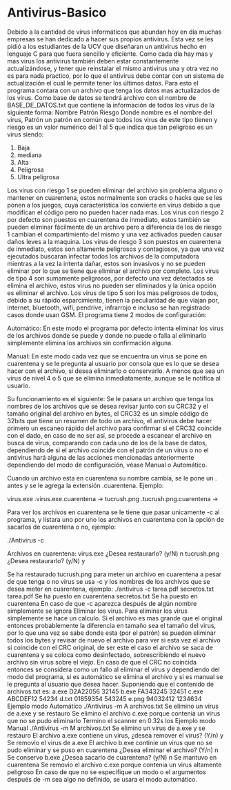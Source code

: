 # Antivirus-Basico

Debido a la cantidad de virus informáticos que abundan hoy en día muchas empresas se han dedicado a
hacer sus propios antivirus. Esta vez se les pidió a los estudiantes de  la UCV que diseñaran un antivirus hecho en lenguaje C para que fuera sencillo y eficiente.
Como cada día hay mas y mas virus los antivirus también deben estar constantemente actualizándose, y
tener que reinstalar el mismo antivirus una y otra vez no es para nada practico, por lo que el antivirus
debe contar con un sistema de actualización el cual le permite tener los últimos datos. Para esto el
programa contara con un archivo que tenga los datos mas actualizados de los virus.
Como base de datos se tendrá archivo con el nombre de BASE_DE_DATOS.txt que contiene la
información de todos los virus de la siguiente forma:
Nombre Patrón Riesgo
Donde nombre es el nombre del virus, Patrón un patrón en común que todos los virus de este tipo
tienen y riesgo es un valor numérico del 1 al 5 que indica que tan peligroso es un virus siendo:
1. Baja
2. mediana
3. Alta
4. Peligrosa
5. Ultra peligrosa

Los virus con riesgo 1 se pueden eliminar del archivo sin problema alguno o mantener en cuarentena,
estos normalmente son cracks o hacks que se les ponen a los juegos, cuya característica los convierte en
virus debido a que modifican el código pero no pueden hacer nada mas. Los virus con riesgo 2 por
defecto son puestos en cuarentena de inmediato, estos también se pueden eliminar fácilmente de un
archivo pero a diferencia de los de riesgo 1 cambian el compartimiento del mismo y una vez activados
pueden causar daños leves a la maquina. Los virus de riesgo 3 son puestos en cuarentena de inmediato,
estos son altamente peligrosos y contagiosos, ya que una vez ejecutados buscaran infectar todos los
archivos de la computadora mientras a la vez la intenta dañar, estos son invasivos y no se pueden
eliminar por lo que se tiene que eliminar el archivo por completo. Los virus de tipo 4 son sumamente
peligrosos, por defecto una vez detectados se elimina el archivo, estos virus no pueden ser eliminados y
la única opción es eliminar el archivo. Los virus de tipo 5 son los mas peligrosos de todos, debido a su
rápido esparcimiento, tienen la peculiaridad de que viajan por, internet, bluetooth, wifi, pendrive,
infrarrojo e incluso se han registrado casos donde usan GSM.
El programa tiene 2 modos de configuración:

Automático: En este modo el programa por defecto intenta eliminar los virus de los archivos donde se
puede y donde no puede o falla al eliminarlo simplemente elimina los archivos sin confirmación
alguna.

Manual: En este modo cada vez que se encuentra un virus se pone en cuarentena y se le pregunta al
usuario por consola que es lo que se desea hacer con el archivo, si desea eliminarlo o conservarlo. A
menos que sea un virus de nivel 4 o 5 que se elimina inmediatamente, aunque se le notifica al usuario.


Su funcionamiento es el siguiente:
Se le pasara un archivo que tenga los nombres de los archivos que se desea revisar junto con su CRC32
y el tamaño original del archivo en bytes, el CRC32 es un simple código de 32bits que tiene un
resumen de todo un archivo, el antivirus debe hacer primero un escaneo rápido del archivo para
confirmar si el CRC32 coincide con el dado, en caso de no ser así, se procede a escanear el archivo en
busca de virus, comparando con cada uno de los de la base de datos, dependiendo de si el archivo
coincide con el patrón de un virus o no el antivirus hará alguna de las acciones mencionadas
anteriormente dependiendo del modo de configuración, véase Manual o Automático.

Cuando un archivo esta en cuarentena su nombre cambia, se le pone un . antes y se le agrega la
extensión .cuarentena. Ejemplo:

virus.exe
.virus.exe.cuarentena
→
tucrush.png
.tucrush.png.cuarentena
→

Para ver los archivos en cuarentena se le tiene que pasar unicamente -c al programa, y listara uno por
uno los archivos en cuarentena con la opción de sacarlos de cuarentena o no, ejemplo:

./Antivirus -c

Archivos en cuarentena:
virus.exe ¿Desea restaurarlo? (y/N)
n
tucrush.png ¿Desea restaurarlo? (y/N)
y

Se ha restaurado tucrush.png
para meter un archivo en cuarentena a pesar de que tenga o no virus se usa -c y los nombres de los
archivos que se desea meter en cuarentena, ejemplo:
./antivirus -c tarea.pdf secretos.txt
tarea.pdf Se ha puesto en cuarentena
secretos.txt Se ha puesto en cuarentena
En caso de que -c aparezca después de algún nombre simplemente se ignora
Eliminar los virus.
Para eliminar los virus simplemente se hace un calculo. Si el archivo es mas grande que el original
entonces probablemente la diferencia en tamaño sea el tamaño del virus, por lo que una vez se sabe
donde esta (por el patrón) se pueden eliminar todos los bytes y revisar de nuevo el archivo para ver si
esta vez el archivo si coincide con el CRC original, de ser este el caso el archivo se saca de cuarentena
y se coloca como desinfectado, sobrescribiendo el nuevo archivo sin virus sobre el viejo. En caso de
que el CRC no coincida entonces se considera como un fallo al eliminar el virus y dependiendo del
modo del programa, si es automático se elimina el archivo y si es manual se le pregunta al usuario que
desea hacer.
Suponiendo que el contenido de archivos.txt es:
a.exe D2A22056 32145
b.exe FA343245 32451
c.exe ABCDEF12 54234
d.txt 01859354 543245
e.png 94032412 1234634
Ejemplo modo Automático
./Antivirus -m A archivos.txt
Se elimino un virus de a.exe y se restauro
Se elimino el archivo c.exe porque contenia un virus que no se pudo eliminarlo
Termino el scanner en 0.32s los
Ejemplo modo Manual
./Antivirus -m M archivos.txt
Se elimino un virus de a.exe y se restauro
El archivo a.exe contiene un virus, ¿desea remover el virus? (Y/n)
y
Se removio el virus de a.exe
El archivo b.exe continie un virus que no se pudo eliminar y se puso en cuarentena ¿Desea eliminar el
archivo? (Y/n)
n
Se conservo b.exe
¿Desea sacarlo de cuarentena? (y/N)
n
Se mantuvo en cuarentena
Se removio el archivo c.exe porque contenia un virus altamente peligroso
En caso de que no se especifique un modo o el argumentos después de -m sea algo no definido, se
usara el modo automático.
